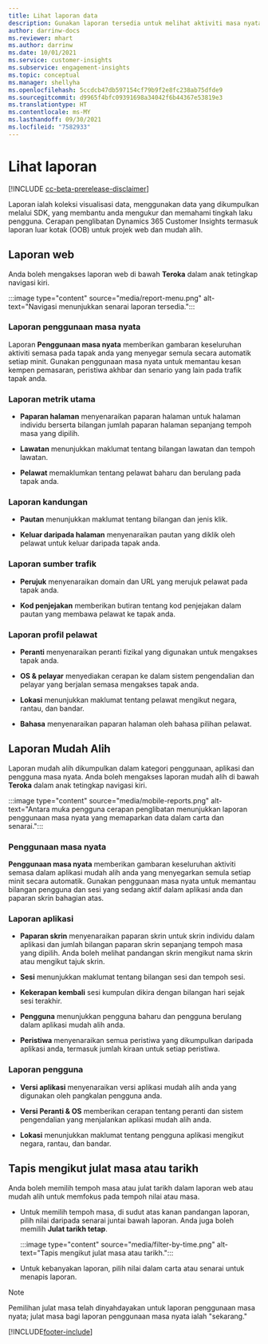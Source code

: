 ```yaml
---
title: Lihat laporan data
description: Gunakan laporan tersedia untuk melihat aktiviti masa nyata pada tapak anda.
author: darrinw-docs
ms.reviewer: mhart
ms.author: darrinw
ms.date: 10/01/2021
ms.service: customer-insights
ms.subservice: engagement-insights
ms.topic: conceptual
ms.manager: shellyha
ms.openlocfilehash: 5ccdcb47db597154cf79b9f2e8fc238ab75dfde9
ms.sourcegitcommit: d9965f4bfc09391698a34042f6b44367e53819e3
ms.translationtype: HT
ms.contentlocale: ms-MY
ms.lasthandoff: 09/30/2021
ms.locfileid: "7582933"
---
```

# <a name="view-reports"></a>Lihat laporan

[!INCLUDE [cc-beta-prerelease-disclaimer](includes/cc-beta-prerelease-disclaimer.md)]

Laporan ialah koleksi visualisasi data, menggunakan data yang dikumpulkan melalui SDK, yang membantu anda mengukur dan memahami tingkah laku pengguna. Cerapan penglibatan Dynamics 365 Customer Insights termasuk laporan luar kotak (OOB) untuk projek web dan mudah alih.  

## <a name="web-reports"></a>Laporan web

Anda boleh mengakses laporan web di bawah **Teroka** dalam anak tetingkap navigasi kiri.

:::image type="content" source="media/report-menu.png" alt-text="Navigasi menunjukkan senarai laporan tersedia.":::

### <a name="real-time-usage-report"></a>Laporan penggunaan masa nyata

Laporan  **Penggunaan masa nyata** memberikan gambaran keseluruhan aktiviti semasa pada tapak anda yang menyegar semula secara automatik setiap minit. Gunakan penggunaan masa nyata untuk memantau kesan kempen pemasaran, peristiwa akhbar dan senario yang lain pada trafik tapak anda.

### <a name="key-metrics-reports"></a>Laporan metrik utama

- **Paparan halaman** menyenaraikan paparan halaman untuk halaman individu berserta bilangan jumlah paparan halaman sepanjang tempoh masa yang dipilih.

- **Lawatan** menunjukkan maklumat tentang bilangan lawatan dan tempoh lawatan.

- **Pelawat** memaklumkan tentang pelawat baharu dan berulang pada tapak anda.

### <a name="content-reports"></a>Laporan kandungan

- **Pautan** menunjukkan maklumat tentang bilangan dan jenis klik.

- **Keluar daripada halaman** menyenaraikan pautan yang diklik oleh pelawat untuk keluar daripada tapak anda.

### <a name="traffic-sources-reports"></a>Laporan sumber trafik

- **Perujuk** menyenaraikan domain dan URL yang merujuk pelawat pada tapak anda.

- **Kod penjejakan** memberikan butiran tentang kod penjejakan dalam pautan yang membawa pelawat ke tapak anda.

### <a name="visitor-profiles-reports"></a>Laporan profil pelawat

- **Peranti** menyenaraikan peranti fizikal yang digunakan untuk mengakses tapak anda.

- **OS & pelayar** menyediakan cerapan ke dalam sistem pengendalian dan pelayar yang berjalan semasa mengakses tapak anda.

- **Lokasi** menunjukkan maklumat tentang pelawat mengikut negara, rantau, dan bandar.

- **Bahasa** menyenaraikan paparan halaman oleh bahasa pilihan pelawat.

## <a name="mobile-reports"></a>Laporan Mudah Alih

Laporan mudah alih dikumpulkan dalam kategori penggunaan, aplikasi dan pengguna masa nyata. Anda boleh mengakses laporan mudah alih di bawah **Teroka** dalam anak tetingkap navigasi kiri.   

:::image type="content" source="media/mobile-reports.png" alt-text="Antara muka pengguna cerapan penglibatan menunjukkan laporan penggunaan masa nyata yang memaparkan data dalam carta dan senarai.":::   

### <a name="real-time-usage"></a>Penggunaan masa nyata

**Penggunaan masa nyata** memberikan gambaran keseluruhan aktiviti semasa dalam aplikasi mudah alih anda yang menyegarkan semula setiap minit secara automatik. Gunakan penggunaan masa nyata untuk memantau bilangan pengguna dan sesi yang sedang aktif dalam aplikasi anda dan paparan skrin bahagian atas.

### <a name="app-reports"></a>Laporan aplikasi

- **Paparan skrin** menyenaraikan paparan skrin untuk skrin individu dalam aplikasi dan jumlah bilangan paparan skrin sepanjang tempoh masa yang dipilih. Anda boleh melihat pandangan skrin mengikut nama skrin atau mengikut tajuk skrin.

- **Sesi** menunjukkan maklumat tentang bilangan sesi dan tempoh sesi.

- **Kekerapan kembali** sesi kumpulan dikira dengan bilangan hari sejak sesi terakhir.

- **Pengguna** menunjukkan pengguna baharu dan pengguna berulang dalam aplikasi mudah alih anda.

- **Peristiwa** menyenaraikan semua peristiwa yang dikumpulkan daripada aplikasi anda, termasuk jumlah kiraan untuk setiap peristiwa.

### <a name="user-reports"></a>Laporan pengguna

- **Versi aplikasi** menyenaraikan versi aplikasi mudah alih anda yang digunakan oleh pangkalan pengguna anda.

- **Versi Peranti & OS** memberikan cerapan tentang peranti dan sistem pengendalian yang menjalankan aplikasi mudah alih anda.

- **Lokasi** menunjukkan maklumat tentang pengguna aplikasi mengikut negara, rantau, dan bandar.

## <a name="filter-by-time-or-date-range"></a>Tapis mengikut julat masa atau tarikh

Anda boleh memilih tempoh masa atau julat tarikh dalam laporan web atau mudah alih untuk memfokus pada tempoh nilai atau masa. 

- Untuk memilih tempoh masa, di sudut atas kanan pandangan laporan, pilih nilai daripada senarai juntai bawah laporan. Anda juga boleh memilih **Julat tarikh tetap**. 

  :::image type="content" source="media/filter-by-time.png" alt-text="Tapis mengikut julat masa atau tarikh.":::   

- Untuk kebanyakan laporan, pilih nilai dalam carta atau senarai untuk menapis laporan.

> [!NOTE]
> Pemilihan julat masa telah dinyahdayakan untuk laporan penggunaan masa nyata; julat masa bagi laporan penggunaan masa nyata ialah "sekarang."


[!INCLUDE[footer-include](../includes/footer-banner.md)]
